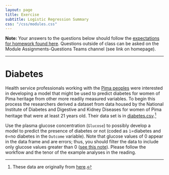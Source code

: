 ```yaml
---
layout: page
title: Exercise
subtitle: Logistic Regression Summary
css: "/css/modules.css"
---
```


<div class="alert alert-warning">
  <strong>Note:</strong> Your answers to the questions below should follow the <a href="../resources/hwformat" target="_blank">expectations for homework found here</a>. Questions outside of class can be asked on the Module Assignments-Questions Teams channel (see link on homepage).
</div>

----

# Diabetes
Health service professionals working with the [Pima peoples](http://www.native-languages.org/pima_culture.htm) were interested in developing a model that might be used to predict diabetes for women of Pima heritage from other more readily measured variables. To begin this process the researchers derived a dataset from data housed by the National Institute of Diabetes and Digestive and Kidney Diseases for women of Pima heritage that were at least 21 years old. Their data set is in [diabetes.csv](https://raw.githubusercontent.com/droglenc/NCMTH207/gh-pages/modules/ce/data/diabetes.csv).[^1]

Use the plasma glucose concentration (`Glucose`) to possibly develop a model to predict the presence of diabetes or not (coded as `1`=diabetes and `0`=no diabetes in the `Outcome` variable). Note that glucose values of 0 appear in the data frame and are errors; thus, you should filter the data to include only glucose values greater than 0 ([see this note](https://derekogle.com/NCMTH207/modules/resources/R_HowTo_Filter.html#isolating-relative-to-a-quantitative-variable)). Please follow the workflow and the tenor of the example analyses in the reading.

[^1]: These data are originally from [here](https://www.kaggle.com/datasets/uciml/pima-indians-diabetes-database).
